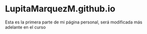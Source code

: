 # LupitaMarquezM.github.io

Esta es la primera parte de mi página personal, será modificada más adelante en el curso
